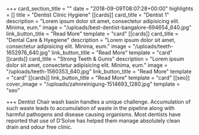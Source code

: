 +++
card_section_title = ""
date = "2018-09-09T08:07:28+00:00"
highlights = []
title = "Dentist Clinic Hygiene"
[[cards]]
card_title = "Dentist 1"
description = "Lorem ipsum dolor sit amet, consectetur adipisicing elit. Minima, eum."
image = "/uploads/best-dentist-bangalore-694654_640.jpg"
link_button_title = "Read More"
template = "card"
[[cards]]
card_title = "Dental Care & Hyegiene"
description = "Lorem ipsum dolor sit amet, consectetur adipisicing elit. Minima, eum."
image = "/uploads/teeth-1652976_640.jpg"
link_button_title = "Read More"
template = "card"
[[cards]]
card_title = "Strong Teeth & Gums"
description = "Lorem ipsum dolor sit amet, consectetur adipisicing elit. Minima, eum."
image = "/uploads/teeth-1560353_640.jpg"
link_button_title = "Read More"
template = "card"
[[cards]]
link_button_title = "Read More"
template = "card"
[[seo]]
cover_image = "/uploads/zahnreinigung-1514693_1280.jpg"
template = "seo"

+++
Dentist Chair wash basin handles a unique challenge. Accumulation of such waste leads to accumulation of waste in the pipeline along with harmful pathogens and disease causing organisms. Most dentists have reported that use of D’Solve has helped them manage absolutely clean drain and odour free clinic. 